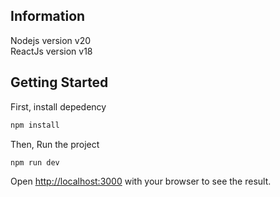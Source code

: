 ## Information
 Nodejs version v20</br>
 ReactJs version v18

## Getting Started

First, install depedency
```bash
npm install
```
 Then, Run the project

```bash
npm run dev
```

Open [http://localhost:3000](http://localhost:3000) with your browser to see the result.
